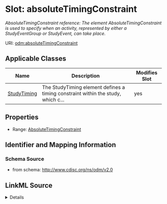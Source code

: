 # Slot: absoluteTimingConstraint


_AbsoluteTimingConstraint reference: The element AbsoluteTimingConstraint is used to specify when an activity, represented by either a StudyEventGroup or StudyEvent, can take place._



URI: [odm:absoluteTimingConstraint](http://www.cdisc.org/ns/odm/v2.0/absoluteTimingConstraint)



<!-- no inheritance hierarchy -->




## Applicable Classes

| Name | Description | Modifies Slot |
| --- | --- | --- |
[StudyTiming](StudyTiming.md) | The StudyTiming element defines a timing constraint within the study, which c... |  yes  |







## Properties

* Range: [AbsoluteTimingConstraint](AbsoluteTimingConstraint.md)





## Identifier and Mapping Information







### Schema Source


* from schema: http://www.cdisc.org/ns/odm/v2.0




## LinkML Source

<details>
```yaml
name: absoluteTimingConstraint
description: 'AbsoluteTimingConstraint reference: The element AbsoluteTimingConstraint
  is used to specify when an activity, represented by either a StudyEventGroup or
  StudyEvent, can take place.'
from_schema: http://www.cdisc.org/ns/odm/v2.0
rank: 1000
identifier: false
alias: absoluteTimingConstraint
domain_of:
- StudyTiming
range: AbsoluteTimingConstraint

```
</details>